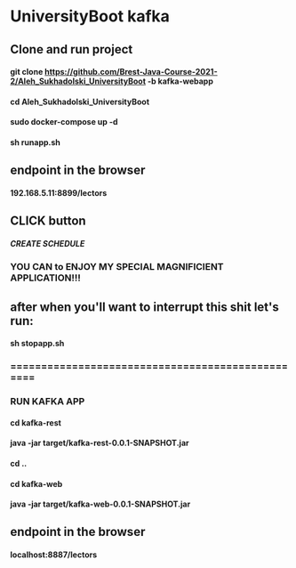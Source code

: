 # UniversityBoot kafka

## Clone and run project
#### git clone https://github.com/Brest-Java-Course-2021-2/Aleh_Sukhadolski_UniversityBoot -b kafka-webapp
#### cd Aleh_Sukhadolski_UniversityBoot
#### sudo docker-compose up -d
#### sh runapp.sh

## endpoint in the browser
#### 192.168.5.11:8899/lectors

## CLICK button 
##### __CREATE SCHEDULE__

### YOU CAN to ENJOY MY SPECIAL MAGNIFICIENT APPLICATION!!! 

## after when you'll want to interrupt this shit  let's run:
#### sh stopapp.sh

### =================================================

### RUN KAFKA APP
#### cd kafka-rest
#### java -jar target/kafka-rest-0.0.1-SNAPSHOT.jar
#### cd ..
#### cd kafka-web
#### java -jar target/kafka-web-0.0.1-SNAPSHOT.jar
## endpoint in the browser
#### localhost:8887/lectors
